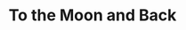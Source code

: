 ---
layout: article
title: To the Moon and Back
description: A colourfully charming film about three misfits on Mid-Autumn Festival. Cinematographer & editor.
year: 2018
tags: [film]
image: /assets/img/to-the-moon-and-back/to-the-moon-and-back.jpg
image-alt: Wide shot of a girl in a doorframe, sitting in purple light, on a chair below the film title
platforms: [[https://vimeo.com/261700680, Vimeo]]
embed: https://player.vimeo.com/video/261700680
---